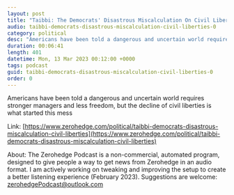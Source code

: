 ```yaml
---
layout: post
title: "Taibbi: The Democrats' Disastrous Miscalculation On Civil Liberties"
audio: taibbi-democrats-disastrous-miscalculation-civil-liberties-0
category: political
desc: "Americans have been told a dangerous and uncertain world requires stronger managers and less freedom, but the decline of civil liberties is what started this mess"
duration: 00:06:41
length: 401
datetime: Mon, 13 Mar 2023 00:12:00 +0000
tags: podcast
guid: taibbi-democrats-disastrous-miscalculation-civil-liberties-0
order: 0
---
```

Americans have been told a dangerous and uncertain world requires stronger managers and less freedom, but the decline of civil liberties is what started this mess

Link: [https://www.zerohedge.com/political/taibbi-democrats-disastrous-miscalculation-civil-liberties](https://www.zerohedge.com/political/taibbi-democrats-disastrous-miscalculation-civil-liberties)

About: The Zerohedge Podcast is a non-commercial, automated program, designed to give people a way to get news from Zerohedge in an audio format.  I am actively working on tweaking and improving the setup to create a better listening experience (February 2023).  Suggestions are welcome: [zerohedgePodcast@outlook.com](mailto:zerohedgePodcast@outlook.com)